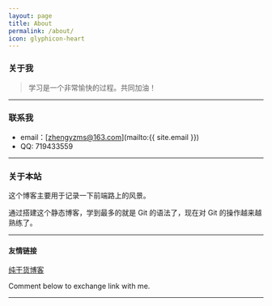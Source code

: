 ```yaml
---
layout: page
title: About
permalink: /about/
icon: glyphicon-heart
---
```


### 关于我

> 学习是一个非常愉快的过程。共同加油！   

---

### 联系我

* email：[zhengyzms@163.com](mailto:{{ site.email }})
* QQ: 719433559

---

### 关于本站   

这个博客主要用于记录一下前端路上的风景。

通过搭建这个静态博客，学到最多的就是 Git 的语法了，现在对 Git 的操作越来越熟练了。  

---

#### 友情链接

[纯干货博客](http://www.cosmosshadow.com/) 

Comment below to exchange link with me.  

---